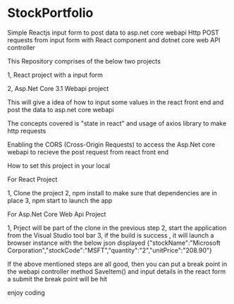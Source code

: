 # StockPortfolio
Simple Reactjs input form to post data to asp.net core webapi
Http POST requests from input form with React component and dotnet core web API controller

This Repository comprises of the below two projects 

1,  React project with a input form

2, Asp.Net Core 3.1 Webapi project


This will give a idea of how to input some values in the react front end and post the data to asp.net core webapi

The concepts covered is  "state in react" and usage of  axios library to make http requests

Enabling the CORS (Cross-Origin Requests) to access the Asp.Net core webapi to recieve the post request from react front end 


How to set this project in your local 

For React Project 

1, Clone the project
2, npm install to make sure that dependencies are in place 
3, npm start  to launch the app

For Asp.Net Core Web Api Project 

1, Prject will be part of the clone in the previous step
2, start the application from the Visual Studio tool bar 
3, if the build is success , it will launch a browser instance with the below json displayed 
{"stockName":"Microsoft Corporation","stockCode":"MSFT","quantity":"2","unitPrice":"208.90"}


If the above mentioned steps are all good, then you can put a break point in the webapi controller method SaveItem() and input details in the react form a submit 
the break point will be hit

enjoy coding 




